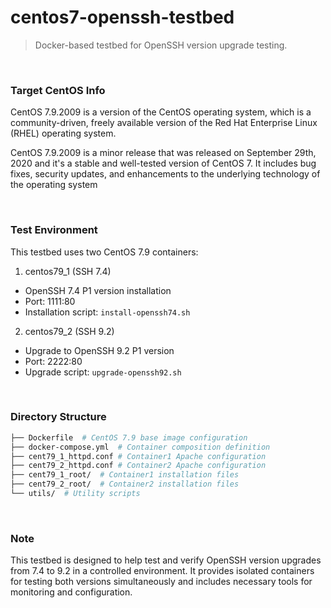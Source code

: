 # centos7-openssh-testbed

> Docker-based testbed for OpenSSH version upgrade testing.

<br/>

### Target CentOS Info

CentOS 7.9.2009 is a version of the CentOS operating system, which is a community-driven, freely available version of the Red Hat Enterprise Linux (RHEL) operating system.

CentOS 7.9.2009 is a minor release that was released on September 29th, 2020 and it's a stable and well-tested version of CentOS 7. It includes bug fixes, security updates, and enhancements to the underlying technology of the operating system

<br/>

### Test Environment

This testbed uses two CentOS 7.9 containers:

1. centos79_1 (SSH 7.4)

- OpenSSH 7.4 P1 version installation
- Port: 1111:80
- Installation script: `install-openssh74.sh`

2. centos79_2 (SSH 9.2)

- Upgrade to OpenSSH 9.2 P1 version
- Port: 2222:80
- Upgrade script: `upgrade-openssh92.sh`

<br/>

### Directory Structure

```bash
├── Dockerfile  # CentOS 7.9 base image configuration
├── docker-compose.yml  # Container composition definition
├── cent79_1_httpd.conf # Container1 Apache configuration
├── cent79_2_httpd.conf # Container2 Apache configuration
├── cent79_1_root/  # Container1 installation files
├── cent79_2_root/  # Container2 installation files
└── utils/  # Utility scripts
```

<br/>

### Note

This testbed is designed to help test and verify OpenSSH version upgrades from 7.4 to 9.2 in a controlled environment. It provides isolated containers for testing both versions simultaneously and includes necessary tools for monitoring and configuration.
